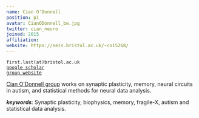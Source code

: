 ```yaml
---
name: Cian O'Donnell
position: pi
avatar: CianODonnell_bw.jpg
twitter: cian_neuro
joined: 2015
affiliation:
website: https://seis.bristol.ac.uk/~co15268/
---
```


<!--- _Lecturer in Computer Science, Dept of Computer Science, SCEEM, Faculty of Engineering, University of Bristol_<br>-->

<i class="fa fa-envelope-o"></i> `first.last(at)bristol.ac.uk`<br>
<i class="fa fa-book"></i> <a href="https://scholar.google.co.uk/citations?user=KGKHB2QAAAAJ&hl=en">`google scholar`</a><br>
<i class="fa fa-link"></i> <a href="{{page.website}}">`group website`</a>

<!--**Office**<br>
Merchant Venturers Building<br>
Woodland Road<br>
Bristol, BS8 1UB, England, United Kingdom<br>-->

[Cian O'Donnell group](https://seis.bristol.ac.uk/~co15268/) works on synaptic plasticity, memory, neural circuits in autism, and statistical methods for neural data analysis.

***keywords***: Synaptic plasticity, biophysics, memory, fragile-X, autism and statistical data analysis.
